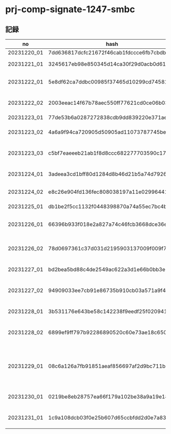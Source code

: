 # prj-comp-signate-1247-smbc

## 記録

| no | hash | CV | memo |
| -- | ---- | -- | ---- |
| 20231220_01 | 7dd636817dcfc21672f46cab1fdccce6fb7cbdbb | 0.3521835219475351 | EDA |
| 20231221_01 | 3245617eb98e850345d14ca30f29d0acb0d61f44 | 0.3561569724844358 | Fix categorical columns |
| 20231222_01 | 5e8df62ca7ddbc00985f37465d10299cd7458137 | 0.3554532007480837 | Drop duplicated columns |
| 20231222_02 | 2003eeac14f67b78aec550ff77621cd0ce06b037 | 0.4389039714606793 | Add target encoding (leaked) |
| 20231223_01 | 77de53b6a0287272838cdb9dd839220e371aeafd | 0.3554532007480837 | Check CV |
| 20231223_02 | 4a6a9f94ca720905d50905ad11073787745be0d0 | 0.3565386723074202 | Optimize prediction proba |
| 20231223_03 | c5bf7eaeeeb21ab1f8d8ccc682277703590c17df | 0.3637053181139169 | Change KFold to StratifiedKFold |
| 20231224_01 | 3adeea3cd1bff80d1284d8b46d21b5a74d7926f4 | 0.3419952132933971 | Try binary model for each class |
| 20231224_02 | e8c26e904fd136fec808038197a11e0299644145 | 0.3183868307681062 | Try regression model |
| 20231225_01 | db1be2f5cc1132f0448398870a74a55ec7bc4bdb | 0.3402735781884221 | Fix regression model |
| 20231226_01 | 66396b933f018e2a827a74c46fcb3668dce36e4e | 0.3476338994633227 | Try 3 binary model w/ regression opt |
| 20231226_02 | 78d0697361c37d031d2195903137009f009f7f10 | 0.3466229901621926 | Try to fix target encoding leakage |
| 20231227_01 | bd2bea5bd88c4de2549ac622a3d1e66b0bb3e280 | 0.3685119575375633 | Add static features |
| 20231227_02 | 94909033ee7cb91e86735b910cb03a571a9f4e08 | 0.3895433962532364 | Try 3 binary model + static features -> stack (leaked) |
| 20231228_01 | 3b531176e643be58c142238f9eedf25f02094137 | 0.3653823426970521 | Add target encoding |
| 20231228_02 | 6899ef9ff797b92286890520c60e73ae18c65047 | 0.366415570496963  | Add single column feature engineering |
| 20231229_01 | 08c6a126a7fb91851aeaf856697af2d9bc711b56 | 0.3515051702377618 | Try regression model and pseudo labeling (not worked, just copied pred.) |
| 20231230_01 | 0219be8eb28757ea66f179a102be38a9a19e18b4 | 0.3405435854405206 | Try 3 binary model w/ rule merging |
| 20231231_01 | 1c9a108dcb03f0e25b607d65ccbfdd2d0e7a8337 | 0.3674779680478224 | Add single column feature |
